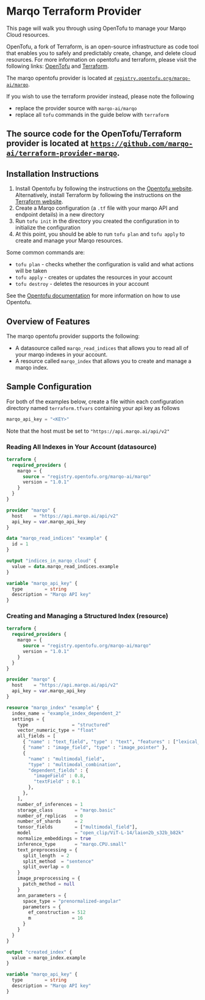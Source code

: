 # Marqo Terraform Provider

This page will walk you through using OpenTofu to manage your Marqo Cloud resources.

OpenTofu, a fork of Terraform, is an open-source infrastructure as code tool that enables you to safely and predictably create, change, and delete cloud resources. 
For more information on opentofu and terraform, please visit the following links: [OpenTofu](https://opentofu.org) and [Terraform](https://www.terraform.io/).

The marqo opentofu provider is located at [`registry.opentofu.org/marqo-ai/marqo`](https://github.com/opentofu/registry/blob/main/providers/m/marqo-ai/marqo.json).

If you wish to use the terraform provider instead, please note the following
- replace the provider source with `marqo-ai/marqo`
- replace all `tofu` commands in the guide below with `terraform`

The source code for the OpenTofu/Terraform provider is located at [`https://github.com/marqo-ai/terraform-provider-marqo`](https://github.com/marqo-ai/terraform-provider-marqo).
---

## Installation Instructions

1. Install Opentofu by following the instructions on the [Opentofu website](https://opentofu.org/docs/intro/install/). Alternatively, install Terraform by following the instructions on the [Terraform website](https://developer.hashicorp.com/terraform/tutorials/aws-get-started/install-cli).
2. Create a Marqo configuration (a `.tf` file with your marqo API and endpoint details) in a new directory
3. Run `tofu init` in the directory you created the configuration in to initialize the configuration
4. At this point, you should be able to run `tofu plan` and `tofu apply` to create and manage your Marqo resources.

Some common commands are:
- `tofu plan` - checks whether the configuration is valid and what actions will be taken
- `tofu apply` - creates or updates the resources in your account
- `tofu destroy` - deletes the resources in your account

See the [Opentofu documentation](https://opentofu.org/docs/intro/) for more information on how to use Opentofu.

## Overview of Features

The marqo opentofu provider supports the following:

- A datasource called `marqo_read_indices` that allows you to read all of your marqo indexes in your account.
- A resource called `marqo_index` that allows you to create and manage a marqo index.

## Sample Configuration

For both of the examples below, create a file within each configuration directory named `terraform.tfvars` containing your api key as follows

```python
marqo_api_key = "<KEY>"
```

Note that the host must be set to `"https://api.marqo.ai/api/v2"`

### Reading All Indexes in Your Account (datasource)

```terraform
terraform {
  required_providers {
    marqo = {
      source = "registry.opentofu.org/marqo-ai/marqo"
      version = "1.0.1"
    }
  }
}

provider "marqo" {
  host    = "https://api.marqo.ai/api/v2"
  api_key = var.marqo_api_key
}

data "marqo_read_indices" "example" {
  id = 1
}

output "indices_in_marqo_cloud" {
  value = data.marqo_read_indices.example
}

variable "marqo_api_key" {
  type        = string
  description = "Marqo API key"
}
```

### Creating and Managing a Structured Index (resource)

```terraform
terraform {
  required_providers {
    marqo = {
      source = "registry.opentofu.org/marqo-ai/marqo"
      version = "1.0.1"
    }
  }
}

provider "marqo" {
  host    = "https://api.marqo.ai/api/v2"
  api_key = var.marqo_api_key
}

resource "marqo_index" "example" {
  index_name = "example_index_dependent_2"
  settings = {
    type                = "structured"
    vector_numeric_type = "float"
    all_fields = [
      { "name" : "text_field", "type" : "text", "features" : ["lexical_search"] },
      { "name" : "image_field", "type" : "image_pointer" },
      {
        "name" : "multimodal_field",
        "type" : "multimodal_combination",
        "dependent_fields" : {
          "imageField" : 0.8,
          "textField" : 0.1
        },
      },
    ],
    number_of_inferences = 1
    storage_class        = "marqo.basic"
    number_of_replicas   = 0
    number_of_shards     = 2
    tensor_fields        = ["multimodal_field"],
    model                = "open_clip/ViT-L-14/laion2b_s32b_b82k"
    normalize_embeddings = true
    inference_type       = "marqo.CPU.small"
    text_preprocessing = {
      split_length  = 2
      split_method  = "sentence"
      split_overlap = 0
    }
    image_preprocessing = {
      patch_method = null
    }
    ann_parameters = {
      space_type = "prenormalized-angular"
      parameters = {
        ef_construction = 512
        m               = 16
      }
    }
  }
}

output "created_index" {
  value = marqo_index.example
}

variable "marqo_api_key" {
  type        = string
  description = "Marqo API key"
}
```
